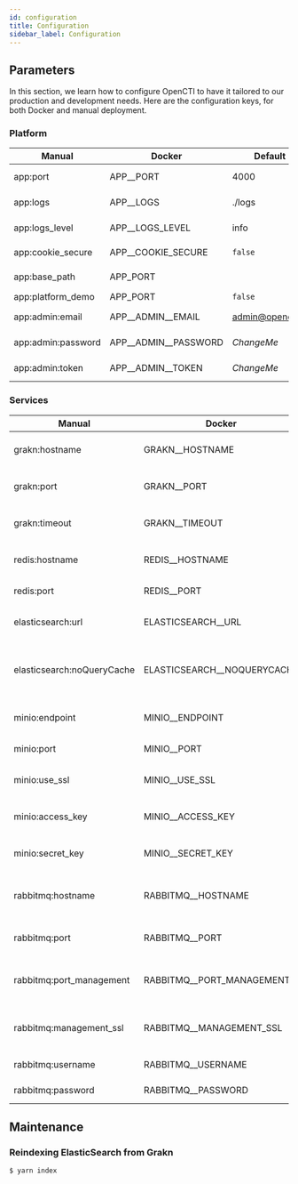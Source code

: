```yaml
---
id: configuration
title: Configuration
sidebar_label: Configuration
---
```



## Parameters

In this section, we learn how to configure OpenCTI to have it tailored to our production and development needs. Here are the configuration keys, for both Docker and manual deployment.

### Platform

| Manual                   | Docker                | Default                               | Description                                               |
| -------------------------| ----------------------| --------------------------------------| ----------------------------------------------------------|
| app:port                 | APP__PORT             | 4000                                  | Listen port of the application                            |
| app:logs                 | APP__LOGS             | ./logs                                | Logs directory (logs are also rendered to stdout)         |
| app:logs_level           | APP__LOGS_LEVEL       | info                                  | Log level: `debug`,`info`,`warning`,`error`               |
| app:cookie_secure        | APP__COOKIE_SECURE    | `false`                               | Turn on if your app is in `https`                         |
| app:base_path            | APP_PORT              |                                       | Specific URI (ie: `/opencti`)                             |
| app:platform_demo        | APP_PORT              | `false`                               | *Reserved*                                                |
| app:admin:email          | APP__ADMIN__EMAIL     | admin@opencti.io                      | Default login email of the admin user                     |
| app:admin:password       | APP__ADMIN__PASSWORD  | *ChangeMe*                            | Default password of the admin user                        |
| app:admin:token          | APP__ADMIN__TOKEN     | *ChangeMe*                            | Default token (must be a valid `UUIDv4`                   |

### Services

| Manual                      | Docker                      | Default                               | Description                                               |
| ----------------------------| ----------------------------| --------------------------------------| ----------------------------------------------------------|
| grakn:hostname              | GRAKN__HOSTNAME             | localhost                             | Hostname of the Grakn Core Server                         |
| grakn:port                  | GRAKN__PORT                 | 48555                                 | Port of the Grakn Core Server                             |
| grakn:timeout               | GRAKN__TIMEOUT              | 30000                                 | Timeout of the GRPC Grakn Client                          |
| redis:hostname              | REDIS__HOSTNAME             | localhost                             | Hostname of the Redis Server                              |
| redis:port                  | REDIS__PORT                 | 6379                                  | Port of the Redis Server                                  |
| elasticsearch:url           | ELASTICSEARCH__URL          | http://localhost:9200                 | URL of the ElasticSearch Server                           |
| elasticsearch:noQueryCache  | ELASTICSEARCH__NOQUERYCACHE | `false`                               | Disable ElasticSearch caching of select queries           |
| minio:endpoint              | MINIO__ENDPOINT             | localhost                             | Hostname of the Minio server                              |
| minio:port                  | MINIO__PORT                 | 9000                                  | Port of the Minio server                                  |
| minio:use_ssl               | MINIO__USE_SSL              | `false`                               | Is the Minio Server has SSL enabled                       |
| minio:access_key            | MINIO__ACCESS_KEY           | *ChangeMe*                            | The Minio Server access key                               |
| minio:secret_key            | MINIO__SECRET_KEY           | *ChangeMe*                            | The Minio Server secret key                               |
| rabbitmq:hostname           | RABBITMQ__HOSTNAME          | localhost                             | Hostname of the RabbitMQ server                           |
| rabbitmq:port               | RABBITMQ__PORT              | 5672                                  | Port of the RabbitMQ server                               |
| rabbitmq:port_management    | RABBITMQ__PORT_MANAGEMENT   | 15672                                 | Port of the RabbitMQ Management Plugin                    |
| rabbitmq:management_ssl     | RABBITMQ__MANAGEMENT_SSL    | `false`                               | Is the Management Plugin has SSL enabled                  |
| rabbitmq:username           | RABBITMQ__USERNAME          | guest                                 | RabbitMQ user                                             |
| rabbitmq:password           | RABBITMQ__PASSWORD          | guest                                 | RabbitMQ password                                         |

## Maintenance

### Reindexing ElasticSearch from Grakn

```bash
$ yarn index
```
